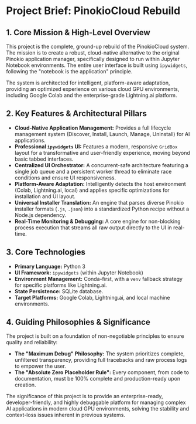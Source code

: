 # Project Brief: PinokioCloud Rebuild

## 1. Core Mission & High-Level Overview

This project is the complete, ground-up rebuild of the PinokioCloud system. The mission is to create a robust, cloud-native alternative to the original Pinokio application manager, specifically designed to run within Jupyter Notebook environments. The entire user interface is built using `ipywidgets`, following the "notebook is the application" principle.

The system is architected for intelligent, platform-aware adaptation, providing an optimized experience on various cloud GPU environments, including Google Colab and the enterprise-grade Lightning.ai platform.

## 2. Key Features & Architectural Pillars

*   **Cloud-Native Application Management:** Provides a full lifecycle management system (Discover, Install, Launch, Manage, Uninstall) for AI applications.
*   **Professional `ipywidgets` UI:** Features a modern, responsive `GridBox` layout for a transformative and user-friendly experience, moving beyond basic tabbed interfaces.
*   **Centralized UI Orchestrator:** A concurrent-safe architecture featuring a single job queue and a persistent worker thread to eliminate race conditions and ensure UI responsiveness.
*   **Platform-Aware Adaptation:** Intelligently detects the host environment (Colab, Lightning.ai, local) and applies specific optimizations for installation and UI layout.
*   **Universal Installer Translation:** An engine that parses diverse Pinokio installer formats (`.js`, `.json`) into a standardized Python recipe without a Node.js dependency.
*   **Real-Time Monitoring & Debugging:** A core engine for non-blocking process execution that streams all raw output directly to the UI in real-time.

## 3. Core Technologies

*   **Primary Language:** Python 3
*   **UI Framework:** `ipywidgets` (within Jupyter Notebook)
*   **Environment Management:** Conda-first, with a `venv` fallback strategy for specific platforms like Lightning.ai.
*   **State Persistence:** SQLite database.
*   **Target Platforms:** Google Colab, Lightning.ai, and local machine environments.

## 4. Guiding Philosophies & Significance

The project is built on a foundation of non-negotiable principles to ensure quality and reliability:

*   **The "Maximum Debug" Philosophy:** The system prioritizes complete, unfiltered transparency, providing full tracebacks and raw process logs to empower the user.
*   **The "Absolute Zero Placeholder Rule":** Every component, from code to documentation, must be 100% complete and production-ready upon creation.

The significance of this project is to provide an enterprise-ready, developer-friendly, and highly debuggable platform for managing complex AI applications in modern cloud GPU environments, solving the stability and context-loss issues inherent in previous systems.